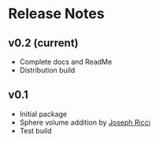 # Release Notes

## v0.2 (current)
- Complete docs and ReadMe
- Distribution build

## v0.1
- Initial package
- Sphere volume addition by [Joseph Ricci](https://github.com/Joseph-Willem-Ricci/)
- Test build